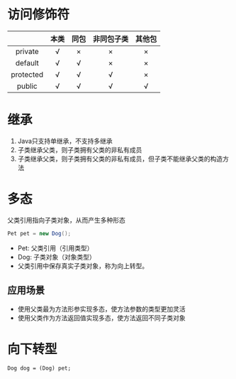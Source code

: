 # 访问修饰符
|    | 本类| 同包| 非同包子类| 其他包|
|:---:|:---:|:---:|:---:|:---:|
| private | √ | × | × | × |
| default | √ | √ | × | × |
| protected | √ | √ | √ | × |
| public | √ | √ | √ | √ |

# 继承
1. Java只支持单继承，不支持多继承
2. 子类继承父类，则子类拥有父类的非私有成员
3. 子类继承父类，则子类拥有父类的非私有成员，但子类不能继承父类的构造方法   

# 多态
父类引用指向子类对象，从而产生多种形态
```java
Pet pet = new Dog();
```
- Pet: 父类引用（引用类型）
- Dog: 子类对象（对象类型）
- 父类引用中保存真实子类对象，称为向上转型。

## 应用场景
- 使用父类最为方法形参实现多态，使方法参数的类型更加灵活
- 使用父类作为方法返回值实现多态，使方法返回不同子类对象

# 向下转型
```
Dog dog = (Dog) pet;
```
